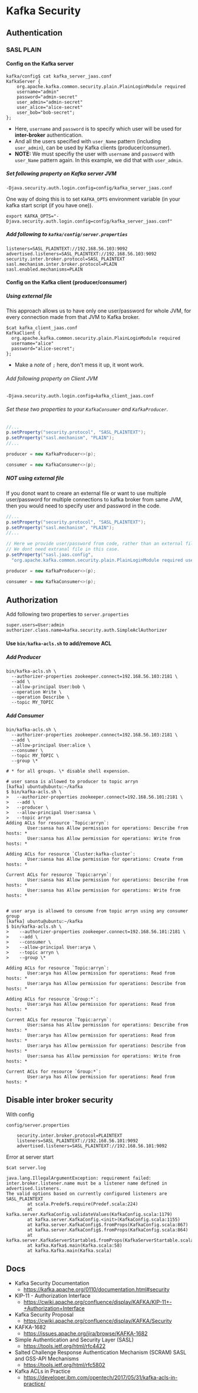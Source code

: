 # Kafka Security #

## Authentication ##

### SASL PLAIN ###

#### Config on the Kafka server ####

```
kafka/config$ cat kafka_server_jaas.conf
KafkaServer {
    org.apache.kafka.common.security.plain.PlainLoginModule required
    username="admin"
    password="admin-secret"
    user_admin="admin-secret"
    user_alice="alice-secret"
    user_bob="bob-secret";
};
```

* Here, `username` and `password` is to specify which user will be used for __inter-broker__ authentication.
* And all the users specified with `user_Name` pattern (including `user_admin`), can be used by Kafka clients (producer/consumer).
* __NOTE:__ We must specifiy the user with `username` and `password` with `user_Name` pattern again. In this
  example, we did that with `user_admin`.

##### Set following property on Kafka server JVM #####

```
-Djava.security.auth.login.config=config/kafka_server_jaas.conf
```

One way of doing this is to set `KAFKA_OPTS` environment variable (in your kafka start script (if you have one)).

```
export KAFKA_OPTS="-Djava.security.auth.login.config=config/kafka_server_jaas.conf"
```

##### Add following to `kafka/config/server.properties` #####

```
listeners=SASL_PLAINTEXT://192.168.56.103:9092
advertised.listeners=SASL_PLAINTEXT://192.168.56.103:9092
security.inter.broker.protocol=SASL_PLAINTEXT
sasl.mechanism.inter.broker.protocol=PLAIN
sasl.enabled.mechanisms=PLAIN
```

#### Config on the Kafka client (producer/consumer) ####

##### Using external file

This approach allows us to have only one user/password for whole JVM, for every connection made from that JVM to Kafka broker.

```
$cat kafka_client_jaas.conf
KafkaClient {
  org.apache.kafka.common.security.plain.PlainLoginModule required
  username="alice"
  password="alice-secret";
};
```

* Make a _note_ of `;` here, don't mess it up, it wont work.

###### Add following property on Client JVM

```
-Djava.security.auth.login.config=kafka_client_jaas.conf
```

###### Set these two properties to your `KafkaConsumer` and `KafkaProducer`.

```java
//...
p.setProperty("security.protocol", "SASL_PLAINTEXT");
p.setProperty("sasl.mechanism", "PLAIN");
//...

producer = new KafkaProducer<>(p);

consumer = new KafkaConsumer<>(p);
```

##### NOT using external file

If you donot want to creare an external file or want to use multiple
user/password for multiple connections to kafka broker from same JVM,
then you would need to specify user and password in the code.

```java
//...
p.setProperty("security.protocol", "SASL_PLAINTEXT");
p.setProperty("sasl.mechanism", "PLAIN");
//...

// Here we provide user/password from code, rather than an external file
// We dont need extranal file in this case.
p.setProperty("sasl.jaas.config",
  "org.apache.kafka.common.security.plain.PlainLoginModule required username=\"alice\" password=\"alice-secret\";");

producer = new KafkaProducer<>(p);

consumer = new KafkaConsumer<>(p);
```

## Authorization
Add following two properties to `server.properties`
```
super.users=User:admin
authorizer.class.name=kafka.security.auth.SimpleAclAuthorizer
```

#### Use `bin/kafka-acls.sh` to add/remove ACL

##### Add Producer
```
bin/kafka-acls.sh \
  --authorizer-properties zookeeper.connect=192.168.56.103:2181 \
  --add \
  --allow-principal User:bob \
  --operation Write \
  --operation Describe \
  --topic MY_TOPIC
```
##### Add Consumer
```
bin/kafka-acls.sh \
  --authorizer-properties zookeeper.connect=192.168.56.103:2181 \
  --add \
  --allow-principal User:alice \
  --consumer \
  --topic MY_TOPIC \
  --group \*
  
# * for all groups. \* disable shell expension.
```
````
# user sansa is allowed to producer to topic arryn
[kafka] ubuntu@ubuntu:~/kafka
$ bin/kafka-acls.sh \
>   --authorizer-properties zookeeper.connect=192.168.56.101:2181 \
>   --add \
>   --producer \
>   --allow-principal User:sansa \
>   --topic arryn
Adding ACLs for resource `Topic:arryn`:
        User:sansa has Allow permission for operations: Describe from hosts: *
        User:sansa has Allow permission for operations: Write from hosts: *

Adding ACLs for resource `Cluster:kafka-cluster`:
        User:sansa has Allow permission for operations: Create from hosts: *

Current ACLs for resource `Topic:arryn`:
        User:sansa has Allow permission for operations: Describe from hosts: *
        User:sansa has Allow permission for operations: Write from hosts: *


# user arya is allowed to consume from topic arryn using any consumer group
[kafka] ubuntu@ubuntu:~/kafka
$ bin/kafka-acls.sh \
>    --authorizer-properties zookeeper.connect=192.168.56.101:2181 \
>    --add \
>    --consumer \
>    --allow-principal User:arya \
>    --topic arryn \
>    --group \*

Adding ACLs for resource `Topic:arryn`:
        User:arya has Allow permission for operations: Read from hosts: *
        User:arya has Allow permission for operations: Describe from hosts: *

Adding ACLs for resource `Group:*`:
        User:arya has Allow permission for operations: Read from hosts: *

Current ACLs for resource `Topic:arryn`:
        User:sansa has Allow permission for operations: Describe from hosts: *
        User:arya has Allow permission for operations: Read from hosts: *
        User:arya has Allow permission for operations: Describe from hosts: *
        User:sansa has Allow permission for operations: Write from hosts: *

Current ACLs for resource `Group:*`:
        User:arya has Allow permission for operations: Read from hosts: *
````

## Disable inter broker security
With config
```
config/server.properties

    security.inter.broker.protocol=PLAINTEXT
    listeners=SASL_PLAINTEXT://192.168.56.101:9092
    advertised.listeners=SASL_PLAINTEXT://192.168.56.101:9092
```
Error at server start
```
$cat server.log

java.lang.IllegalArgumentException: requirement failed: 
inter.broker.listener.name must be a listener name defined in advertised.listeners. 
The valid options based on currently configured listeners are SASL_PLAINTEXT
        at scala.Predef$.require(Predef.scala:224)
        at kafka.server.KafkaConfig.validateValues(KafkaConfig.scala:1179)
        at kafka.server.KafkaConfig.<init>(KafkaConfig.scala:1155)
        at kafka.server.KafkaConfig$.fromProps(KafkaConfig.scala:867)
        at kafka.server.KafkaConfig$.fromProps(KafkaConfig.scala:864)
        at kafka.server.KafkaServerStartable$.fromProps(KafkaServerStartable.scala:28)
        at kafka.Kafka$.main(Kafka.scala:58)
        at kafka.Kafka.main(Kafka.scala)
```

## Docs
* Kafka Security Documentation
  * https://kafka.apache.org/0110/documentation.html#security
* KIP-11 - Authorization Interface
  * https://cwiki.apache.org/confluence/display/KAFKA/KIP-11+-+Authorization+Interface
* Kafka Security Proposal
  * https://cwiki.apache.org/confluence/display/KAFKA/Security
* KAFKA-1682
  * https://issues.apache.org/jira/browse/KAFKA-1682
* Simple Authentication and Security Layer (SASL)
  * https://tools.ietf.org/html/rfc4422
* Salted Challenge Response Authentication Mechanism (SCRAM) SASL and GSS-API Mechanisms
  * https://tools.ietf.org/html/rfc5802
* Kafka ACLs in Practice
  * https://developer.ibm.com/opentech/2017/05/31/kafka-acls-in-practice/
